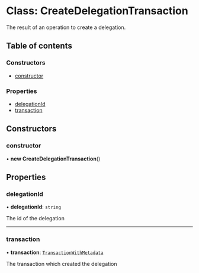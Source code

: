 # Class: CreateDelegationTransaction

The result of an operation to create a delegation.

## Table of contents

### Constructors

- [constructor](CreateDelegationTransaction.md#constructor)

### Properties

- [delegationId](CreateDelegationTransaction.md#delegationid)
- [transaction](CreateDelegationTransaction.md#transaction)

## Constructors

### constructor

• **new CreateDelegationTransaction**()

## Properties

### delegationId

• **delegationId**: `string`

The id of the delegation

___

### transaction

• **transaction**: [`TransactionWithMetadata`](TransactionWithMetadata.md)

The transaction which created the delegation
